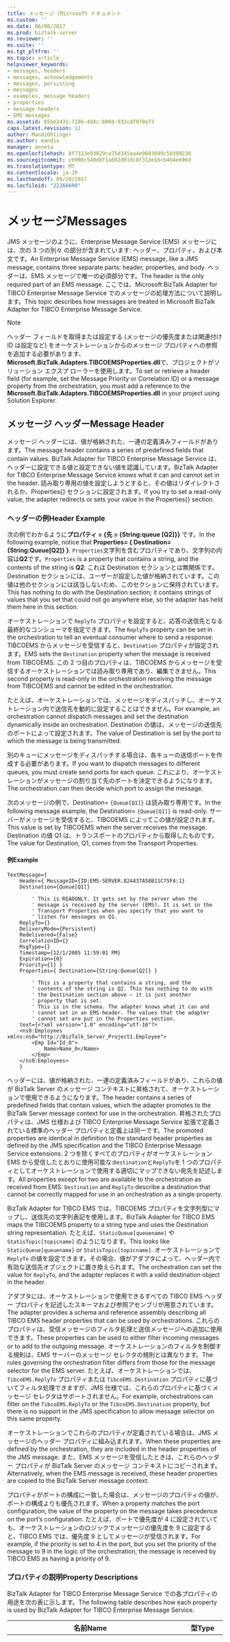 ```yaml
---
title: メッセージ |Microsoft ドキュメント
ms.custom: ''
ms.date: 06/08/2017
ms.prod: biztalk-server
ms.reviewer: ''
ms.suite: ''
ms.tgt_pltfrm: ''
ms.topic: article
helpviewer_keywords:
- messages, headers
- messages, acknowledgements
- messages, persisting
- messages
- examples, message headers
- properties
- message headers
- EMS messages
ms.assetid: 65bb3431-7186-4d4c-b004-932cdf070e73
caps.latest.revision: 11
author: MandiOhlinger
ms.author: mandia
manager: anneta
ms.openlocfilehash: 8f7313e93029ca75d345aa4e9603699c50399230
ms.sourcegitcommit: cb908c540d8f1a692d01dc8f313e16cb4b4e696d
ms.translationtype: MT
ms.contentlocale: ja-JP
ms.lasthandoff: 09/20/2017
ms.locfileid: "22266690"
---
```

# <a name="messages"></a><span data-ttu-id="899e8-102">メッセージ</span><span class="sxs-lookup"><span data-stu-id="899e8-102">Messages</span></span>
<span data-ttu-id="899e8-103">JMS メッセージのように、Enterprise Message Service (EMS) メッセージには、次の 3 つの別々 の部分が含まれています: ヘッダー、プロパティ、および本文です。</span><span class="sxs-lookup"><span data-stu-id="899e8-103">An Enterprise Message Service (EMS) message, like a JMS message, contains three separate parts: header, properties, and body.</span></span> <span data-ttu-id="899e8-104">ヘッダーは、EMS メッセージで唯一の必須部分です。</span><span class="sxs-lookup"><span data-stu-id="899e8-104">The header is the only required part of an EMS message.</span></span> <span data-ttu-id="899e8-105">ここでは、Microsoft BizTalk Adapter for TIBCO Enterprise Message Service でのメッセージの処理方法について説明します。</span><span class="sxs-lookup"><span data-stu-id="899e8-105">This topic describes how messages are treated in Microsoft BizTalk Adapter for TIBCO Enterprise Message Service.</span></span>  
  
> [!NOTE]
>  <span data-ttu-id="899e8-106">ヘッダー フィールドを取得または設定する (メッセージの優先度または関連付け ID は設定など) をオーケストレーションからのメッセージ プロパティへの参照を追加する必要があります、 **Microsoft.BizTalk.Adapters.TIBCOEMSProperties.dll**で、プロジェクトがソリューション エクスプ ローラーを使用します。</span><span class="sxs-lookup"><span data-stu-id="899e8-106">To set or retrieve a header field (for example, set the Message Priority or Correlation ID) or a message property from the orchestration, you must add a reference to the **Microsoft.BizTalk.Adapters.TIBCOEMSProperties.dll** in your project using Solution Explorer.</span></span>  
  
## <a name="message-header"></a><span data-ttu-id="899e8-107">メッセージ ヘッダー</span><span class="sxs-lookup"><span data-stu-id="899e8-107">Message Header</span></span>  
 <span data-ttu-id="899e8-108">メッセージ ヘッダーには、値が格納された、一連の定義済みフィールドがあります。</span><span class="sxs-lookup"><span data-stu-id="899e8-108">The message header contains a series of predefined fields that contain values.</span></span> <span data-ttu-id="899e8-109">BizTalk Adapter for TIBCO Enterprise Message Service は、ヘッダーに設定できる値と設定できない値を認識しています。</span><span class="sxs-lookup"><span data-stu-id="899e8-109">BizTalk Adapter for TIBCO Enterprise Message Service knows what it can and cannot set in the header.</span></span> <span data-ttu-id="899e8-110">読み取り専用の値を設定しようとすると、その値はリダイレクトされるか、Properties{} セクションに設定されます。</span><span class="sxs-lookup"><span data-stu-id="899e8-110">If you try to set a read-only value, the adapter redirects or sets your value in the Properties{} section.</span></span>  
  
### <a name="header-example"></a><span data-ttu-id="899e8-111">ヘッダーの例</span><span class="sxs-lookup"><span data-stu-id="899e8-111">Header Example</span></span>  
 <span data-ttu-id="899e8-112">次の例でわかるように**プロパティ = {先 = {String:queue [Q2]}}** です。</span><span class="sxs-lookup"><span data-stu-id="899e8-112">In the following example, notice that **Properties= { Destination={String:Queue[Q2]} }**.</span></span> <span data-ttu-id="899e8-113">`Properties`文字列を含むプロパティであり、文字列の内容は**Q2**です。</span><span class="sxs-lookup"><span data-stu-id="899e8-113">`Properties` is a property that contains a string, and the contents of the string is **Q2**.</span></span> <span data-ttu-id="899e8-114">これは Destination セクションとは無関係です。Destination セクションには、ユーザーが設定した値が格納されています。この値は他のセクションには該当しないため、このセクションに保持されています。</span><span class="sxs-lookup"><span data-stu-id="899e8-114">This has nothing to do with the Destination section; it contains strings of values that you set that could not go anywhere else, so the adapter has held them here in this section.</span></span>  
  
 <span data-ttu-id="899e8-115">オーケストレーションで `ReplyTo` プロパティを設定すると、応答の送信先となる最終的なコンシューマを指定できます。</span><span class="sxs-lookup"><span data-stu-id="899e8-115">The `ReplyTo` property can be set in the orchestration to tell an eventual consumer where to send a response.</span></span> <span data-ttu-id="899e8-116">TIBCOEMS からメッセージを受信すると、`Destination` プロパティが設定されます。</span><span class="sxs-lookup"><span data-stu-id="899e8-116">EMS sets the `Destination` property when the message is received from TIBCOEMS.</span></span> <span data-ttu-id="899e8-117">この 2 つ目のプロパティは、TIBCOEMS からメッセージを受信するオーケストレーションでは読み取り専用であり、編集できません。</span><span class="sxs-lookup"><span data-stu-id="899e8-117">This second property is read-only in the orchestration receiving the message from TIBCOEMS and cannot be edited in the orchestration.</span></span>  
  
 <span data-ttu-id="899e8-118">たとえば、オーケストレーションでは、メッセージをディスパッチし、オーケストレーション内で送信先を動的に設定することはできません。</span><span class="sxs-lookup"><span data-stu-id="899e8-118">For example, an orchestration cannot dispatch messages and set the destination dynamically inside an orchestration.</span></span> <span data-ttu-id="899e8-119">Destination の値は、メッセージの送信先のポートによって設定されます。</span><span class="sxs-lookup"><span data-stu-id="899e8-119">The value of Destination is set by the port to which the message is being transmitted.</span></span>  
  
 <span data-ttu-id="899e8-120">別のキューにメッセージをディスパッチする場合は、各キューの送信ポートを作成する必要があります。</span><span class="sxs-lookup"><span data-stu-id="899e8-120">If you want to dispatch messages to different queues, you must create send ports for each queue.</span></span> <span data-ttu-id="899e8-121">これにより、オーケストレーションがメッセージの割り当て先のポートを決定できるようになります。</span><span class="sxs-lookup"><span data-stu-id="899e8-121">The orchestration can then decide which port to assign the message.</span></span>  
  
 <span data-ttu-id="899e8-122">次のメッセージの例で、Destination= `{Queue[Q1]}` は読み取り専用です。</span><span class="sxs-lookup"><span data-stu-id="899e8-122">In the following message example, the Destination= `{Queue[Q1]}` is read-only.</span></span> <span data-ttu-id="899e8-123">サーバーがメッセージを受信すると、TIBCOEMS によってこの値が設定されます。</span><span class="sxs-lookup"><span data-stu-id="899e8-123">This value is set by TIBCOEMS when the server receives the message.</span></span> <span data-ttu-id="899e8-124">Destination の値 Q1 は、トランスポートのプロパティから取得したものです。</span><span class="sxs-lookup"><span data-stu-id="899e8-124">The value for Destination, Q1, comes from the Transport Properties.</span></span>  
  
#### <a name="example"></a><span data-ttu-id="899e8-125">例</span><span class="sxs-lookup"><span data-stu-id="899e8-125">Example</span></span>  
  
```  
TextMessage={   
    Header={ MessageID={ID:EMS-SERVER.824437A58B11C75F4:1}   
    Destination={Queue[Q1]}   
  
        ' This is READONLY. It gets set by the server when the  
        ' message is received by the server (EMS). It is set in the  
        ' Transport Properties when you specify that you want to  
        ' listen for messages on Q1.  
    ReplyTo={}   
    DeliveryMode={Persistent}   
    Redelivered={False}   
    CorrelationID={}   
    MsgType={}   
    Timestamp={12/1/2005 11:59:01 PM}   
    Expiration={0}   
    Priority={1} }   
    Properties={ Destination={String:Queue[Q2]} }   
  
        ' This is a property that contains a string, and the   
        ' contents of the string is Q2. This has nothing to do with  
        ' the Destination section above – it is just another   
        ' property that is set.   
        ' This is in the schema. The adapter knows what it can and   
        ' cannot set in an EMS header. The values that the adapter   
        ' cannot set are put in the Properties section.   
    text={<?xml version="1.0" encoding="utf-16"?>  
    <ns0:Employees xmlns:ns0="http://BizTalk_Server_Project1.Employee">  
        <Emp Id="Id_0">  
            Name>Name_0</Name>  
        </Emp>  
    </ns0:Employees>  
    }  
```  
  
 <span data-ttu-id="899e8-126">ヘッダーには、値が格納された、一連の定義済みフィールドがあり、これらの値が BizTalk Server のメッセージ コンテキストに昇格されて、オーケストレーションで使用できるようになります。</span><span class="sxs-lookup"><span data-stu-id="899e8-126">The header contains a series of predefined fields that contain values, which the adapter promotes to the BizTalk Server message context for use in the orchestration.</span></span> <span data-ttu-id="899e8-127">昇格されたプロパティは、JMS 仕様および TIBCO Enterprise Message Service 拡張で定義されている標準のヘッダー プロパティと定義上は同一です。</span><span class="sxs-lookup"><span data-stu-id="899e8-127">The promoted properties are identical in definition to the standard header properties as defined by the JMS specification and the TIBCO Enterprise Message Service extensions.</span></span> <span data-ttu-id="899e8-128">2 つを除くすべてのプロパティがオーケストレーション EMS から受信したとおりに使用可能な:`Destination`と`ReplyTo`を 1 つのプロパティとしてオーケストレーションで使用する適切にマップできない宛先を記述します。</span><span class="sxs-lookup"><span data-stu-id="899e8-128">All properties except for two are available to the orchestration as received from EMS: `Destination` and `ReplyTo` describe a destination that cannot be correctly mapped for use in an orchestration as a single property.</span></span>  
  
 <span data-ttu-id="899e8-129">BizTalk Adapter for TIBCO EMS では、TIBCOEMS プロパティを文字列型にマップし、送信先の文字列表記を使用します。</span><span class="sxs-lookup"><span data-stu-id="899e8-129">BizTalk Adapter for TIBCO EMS maps the TIBCOEMS property to a string type and uses the Destination string representation.</span></span> <span data-ttu-id="899e8-130">たとえば、`StaticQueue[queuename]` や `StatisTopic[topicname]` のようになります。</span><span class="sxs-lookup"><span data-stu-id="899e8-130">This looks like `StaticQueue[queuename]` or `StatisTopic[topicname]`.</span></span> <span data-ttu-id="899e8-131">オーケストレーションで `ReplyTo` の値を設定できます。その場合、値がアダプタによって、ヘッダー内で有効な送信先オブジェクトに置き換えられます。</span><span class="sxs-lookup"><span data-stu-id="899e8-131">The orchestration can set the value for `ReplyTo`, and the adapter replaces it with a valid destination object in the header.</span></span>  
  
 <span data-ttu-id="899e8-132">アダプタには、オーケストレーションで使用できるすべての TIBCO EMS ヘッダー プロパティを記述したスキーマおよび参照アセンブリが用意されています。</span><span class="sxs-lookup"><span data-stu-id="899e8-132">The adapter provides a schema and reference assembly describing all TIBCO EMS header properties that can be used by orchestrations.</span></span> <span data-ttu-id="899e8-133">これらのプロパティは、受信メッセージのフィルタ処理と送信メッセージへの追加に使用できます。</span><span class="sxs-lookup"><span data-stu-id="899e8-133">These properties can be used to either filter incoming messages or to add to the outgoing message.</span></span> <span data-ttu-id="899e8-134">オーケストレーションのフィルタを制御する規則は、EMS サーバーのメッセージ セレクタの規則とは異なります。</span><span class="sxs-lookup"><span data-stu-id="899e8-134">The rules governing the orchestration filter differs from those for the message selector for the EMS server.</span></span> <span data-ttu-id="899e8-135">たとえば、オーケストレーションでは、`TibcoEMS.ReplyTo` プロパティまたは `TibcoEMS.Destination` プロパティに基づいてフィルタ処理できますが、JMS 仕様では、これらのプロパティに基づくメッセージ セレクタはサポートされません。</span><span class="sxs-lookup"><span data-stu-id="899e8-135">For example, orchestrations can filter on the `TibcoEMS.ReplyTo` or the `TibcoEMS.Destination` property, but there is no support in the JMS specification to allow message selector on this same property.</span></span>  
  
 <span data-ttu-id="899e8-136">オーケストレーションでこれらのプロパティが定義されている場合は、JMS メッセージのヘッダー プロパティに組み込まれます。</span><span class="sxs-lookup"><span data-stu-id="899e8-136">When these properties are defined by the orchestration, they are included in the header properties of the JMS message.</span></span> <span data-ttu-id="899e8-137">また、EMS メッセージを受信したときは、これらのヘッダー プロパティが BizTalk Server のメッセージ コンテキストにコピーされます。</span><span class="sxs-lookup"><span data-stu-id="899e8-137">Alternatively, when the EMS message is received, these header properties are copied to the BizTalk Server message context.</span></span>  
  
 <span data-ttu-id="899e8-138">プロパティがポートの構成に一致した場合は、メッセージのプロパティの値が、ポートの構成よりも優先されます。</span><span class="sxs-lookup"><span data-stu-id="899e8-138">When a property matches the port configuration, the value of the property on the message takes precedence on the port’s configuration.</span></span> <span data-ttu-id="899e8-139">たとえば、ポートで優先度が 4 に設定されていても、オーケストレーションのロジックでメッセージの優先度を 9 に設定すると、TIBCO EMS では、優先度 9 としてメッセージが受信されます。</span><span class="sxs-lookup"><span data-stu-id="899e8-139">For example, if the priority is set to 4 in the port, but you set the priority of the message to 9 in the logic of the orchestration, the message is received by TIBCO EMS as having a priority of 9.</span></span>  
  
### <a name="property-descriptions"></a><span data-ttu-id="899e8-140">プロパティの説明</span><span class="sxs-lookup"><span data-stu-id="899e8-140">Property Descriptions</span></span>  
 <span data-ttu-id="899e8-141">BizTalk Adapter for TIBCO Enterprise Message Service での各プロパティの用途を次の表に示します。</span><span class="sxs-lookup"><span data-stu-id="899e8-141">The following table describes how each property is used by BizTalk Adapter for TIBCO Enterprise Message Service.</span></span>  
  
|<span data-ttu-id="899e8-142">名前</span><span class="sxs-lookup"><span data-stu-id="899e8-142">Name</span></span>|<span data-ttu-id="899e8-143">型</span><span class="sxs-lookup"><span data-stu-id="899e8-143">Type</span></span>|<span data-ttu-id="899e8-144">Description</span><span class="sxs-lookup"><span data-stu-id="899e8-144">Description</span></span>|  
|----------|----------|-----------------|  
|<span data-ttu-id="899e8-145">TibcoEMS.MessageID</span><span class="sxs-lookup"><span data-stu-id="899e8-145">TibcoEMS.MessageID</span></span>|<span data-ttu-id="899e8-146">string</span><span class="sxs-lookup"><span data-stu-id="899e8-146">string</span></span>|<span data-ttu-id="899e8-147">送信呼び出しが、各メッセージに一意の ID を割り当て、ヘッダーに記録します。</span><span class="sxs-lookup"><span data-stu-id="899e8-147">Sending calls assign a unique ID to each message and record it in the header.</span></span><br /><br /> <span data-ttu-id="899e8-148">すべてのメッセージ ID の値は、この目的のために予約されている 3 文字のプレフィックス ID で始まります。</span><span class="sxs-lookup"><span data-stu-id="899e8-148">All message ID values start with the three-character prefix ID (which is reserved for this purpose).</span></span><br /><br /> <span data-ttu-id="899e8-149">読み取り専用です。</span><span class="sxs-lookup"><span data-stu-id="899e8-149">Read-only.</span></span> <span data-ttu-id="899e8-150">値を変更しても、メッセージには影響しません。</span><span class="sxs-lookup"><span data-stu-id="899e8-150">Changing the value does not affect the message.</span></span>|  
|<span data-ttu-id="899e8-151">TibcoEMS.Timestamp</span><span class="sxs-lookup"><span data-stu-id="899e8-151">TibcoEMS.Timestamp</span></span>|<span data-ttu-id="899e8-152">long</span><span class="sxs-lookup"><span data-stu-id="899e8-152">long</span></span>|<span data-ttu-id="899e8-153">送信呼び出しが、ヘッダーに UTC タイムスタンプを記録します。</span><span class="sxs-lookup"><span data-stu-id="899e8-153">Sending calls record a UTC timestamp in the header.</span></span> <span data-ttu-id="899e8-154">これは、サーバーがメッセージを受け付けた時刻を示します。</span><span class="sxs-lookup"><span data-stu-id="899e8-154">This indicates the approximate time that the server accepted the message.</span></span><br /><br /> <span data-ttu-id="899e8-155">値は、1970 年 1 月 1 日からのミリ秒で示されます。</span><span class="sxs-lookup"><span data-stu-id="899e8-155">The value is in milliseconds since January 1, 1970</span></span><br /><br /> <span data-ttu-id="899e8-156">読み取り専用です。</span><span class="sxs-lookup"><span data-stu-id="899e8-156">Read-only.</span></span> <span data-ttu-id="899e8-157">値を変更しても、メッセージには影響しません。</span><span class="sxs-lookup"><span data-stu-id="899e8-157">Changing the value does not affect the message.</span></span>|  
|<span data-ttu-id="899e8-158">TibcoEMS.Redelivered</span><span class="sxs-lookup"><span data-stu-id="899e8-158">TibcoEMS.Redelivered</span></span>|<span data-ttu-id="899e8-159">boolean</span><span class="sxs-lookup"><span data-stu-id="899e8-159">boolean</span></span>|<span data-ttu-id="899e8-160">サーバーは、メッセーが以前に配信されたメッセージを複製したものであるかどうかを示すためのヘッダーを設定します。次の値があります。</span><span class="sxs-lookup"><span data-stu-id="899e8-160">The server sets the header to indicate whether a message might duplicate a previously delivered message:</span></span><br /><br /> <span data-ttu-id="899e8-161">-false: サーバーが以前を試行していませんコンシューマーに対してこのメッセージを配信します。</span><span class="sxs-lookup"><span data-stu-id="899e8-161">-   false—The server has not previously tried to deliver this message to the consumer.</span></span><br /><span data-ttu-id="899e8-162">場合は true。-可能性がありますが、信頼性は保証できませんが、コンシューマーに対してこのメッセージを配信しようとして、サーバーに以前が、コンシューマーでは、適切な受信確認は返されませんでした。</span><span class="sxs-lookup"><span data-stu-id="899e8-162">-   true—It is likely, but not guaranteed, that the server has previously tried to deliver this message to the consumer, but the consumer did not return timely acknowledgement.</span></span><br /><br /> <span data-ttu-id="899e8-163">読み取り専用です。</span><span class="sxs-lookup"><span data-stu-id="899e8-163">Read-only.</span></span> <span data-ttu-id="899e8-164">値を変更しても、メッセージには影響しません。</span><span class="sxs-lookup"><span data-stu-id="899e8-164">Changing the value does not affect the message.</span></span>|  
|<span data-ttu-id="899e8-165">TibcoEMS.Destination</span><span class="sxs-lookup"><span data-stu-id="899e8-165">TibcoEMS.Destination</span></span>|<span data-ttu-id="899e8-166">string</span><span class="sxs-lookup"><span data-stu-id="899e8-166">string</span></span>|<span data-ttu-id="899e8-167">送信呼び出しは、メッセージの送信先 (キューまたはトピック) をこのヘッダーに記録します。</span><span class="sxs-lookup"><span data-stu-id="899e8-167">Sending calls record the destination (queue or topic) of the message in this header.</span></span> <span data-ttu-id="899e8-168">形式は送信先から取得され、文字列に変換されます。</span><span class="sxs-lookup"><span data-stu-id="899e8-168">The format is adapted from a destination to a string.</span></span> <span data-ttu-id="899e8-169">形式は前に説明した形式です。</span><span class="sxs-lookup"><span data-stu-id="899e8-169">The format is previously described.</span></span><br /><br /> <span data-ttu-id="899e8-170">読み取り専用です。</span><span class="sxs-lookup"><span data-stu-id="899e8-170">Read-only.</span></span> <span data-ttu-id="899e8-171">値を変更しても、メッセージには影響しません。</span><span class="sxs-lookup"><span data-stu-id="899e8-171">Changing the value does not affect the message.</span></span>|  
|<span data-ttu-id="899e8-172">TibcoEMS.DeliveryMode</span><span class="sxs-lookup"><span data-stu-id="899e8-172">TibcoEMS.DeliveryMode</span></span>|<span data-ttu-id="899e8-173">string</span><span class="sxs-lookup"><span data-stu-id="899e8-173">string</span></span>|<span data-ttu-id="899e8-174">2 つの値を持つ: 永続的なと NON-PERSISTENT です。</span><span class="sxs-lookup"><span data-stu-id="899e8-174">Has two possible values: PERSISTENT and NON-PERSISTENT.</span></span> <span data-ttu-id="899e8-175">既定値は PERSISTENT モードです。</span><span class="sxs-lookup"><span data-stu-id="899e8-175">Default value is PERSISTENT mode.</span></span><br /><br /> <span data-ttu-id="899e8-176">アダプタは、EMS サーバーからの受信確認を待機してから、BizTalk Server にメッセージの受信確認を送信します。</span><span class="sxs-lookup"><span data-stu-id="899e8-176">The adapter waits for an acknowledgement from the EMS server before acknowledging the message sent to BizTalk Server.</span></span> <span data-ttu-id="899e8-177">このヘッダー プロパティとポートの構成アイテムは、この受信確認が EMS によってアダプタに送信されるまでの所定時間と、メッセージ送信の信頼性を制御します。</span><span class="sxs-lookup"><span data-stu-id="899e8-177">This header property and port configuration item controls the time EMS takes to send this acknowledgement to the adapter and control the reliability of message transmission.</span></span><br /><br /> <span data-ttu-id="899e8-178">PERSISTENT 配信モードを使用すると、EMS サーバーは、メッセージが EMS サーバーに正常に保存されるまで待機します。</span><span class="sxs-lookup"><span data-stu-id="899e8-178">Using PERSISTENT delivery mode—the EMS server waits until the message is successfully persisted in the EMS server.</span></span> <span data-ttu-id="899e8-179">これにより、メッセージがキューに到着したことが確実になります。</span><span class="sxs-lookup"><span data-stu-id="899e8-179">This action guarantees that the message has arrived in the queue.</span></span> <span data-ttu-id="899e8-180">PERSISTENT モードの配信を使用する場合は、以下を考慮してください。</span><span class="sxs-lookup"><span data-stu-id="899e8-180">When you use PERSISTENT mode delivery, consider the following:</span></span><br /><br /> <span data-ttu-id="899e8-181">メッセージの長さに比例して、BizTalk Server がメッセージが送信されたと見なすまでの時間が長くなります。</span><span class="sxs-lookup"><span data-stu-id="899e8-181">The larger the messages, the longer it takes for BizTalk Server to consider the message as sent.</span></span><br /><br /> <span data-ttu-id="899e8-182">NON-PERSISTENT モードを使用すると、EMS サーバーは、メッセージが保存される前に受信確認を返します。</span><span class="sxs-lookup"><span data-stu-id="899e8-182">Using NON-PERSISTENT mode—the EMS server returns the acknowledgement before persisting the message.</span></span> <span data-ttu-id="899e8-183">EMS サーバーでエラーが発生した場合は、メッセージが失われていても、BizTalk Server が、正常に送信されたと見なす可能性があります。</span><span class="sxs-lookup"><span data-stu-id="899e8-183">If a failure were to occur with the EMS server, the message might be lost when it is considered successfully sent by BizTalk Server.</span></span>|  
|<span data-ttu-id="899e8-184">TibcoEMS.Expiration</span><span class="sxs-lookup"><span data-stu-id="899e8-184">TibcoEMS.Expiration</span></span>|<span data-ttu-id="899e8-185">long</span><span class="sxs-lookup"><span data-stu-id="899e8-185">long</span></span>|<span data-ttu-id="899e8-186">メッセージの有効期限が切れるまでの時間の長さです。</span><span class="sxs-lookup"><span data-stu-id="899e8-186">Length of time that the message will live before expiration.</span></span> <span data-ttu-id="899e8-187">0 に設定すると、メッセージは期限切れになりません。</span><span class="sxs-lookup"><span data-stu-id="899e8-187">If set to 0, message does not expire.</span></span><br /><br /> <span data-ttu-id="899e8-188">有効期限はミリ秒単位で指定します。</span><span class="sxs-lookup"><span data-stu-id="899e8-188">The time-to-live is specified in milliseconds.</span></span>|  
|<span data-ttu-id="899e8-189">TibcoEMS.Priority</span><span class="sxs-lookup"><span data-stu-id="899e8-189">TibcoEMS.Priority</span></span>|<span data-ttu-id="899e8-190">int</span><span class="sxs-lookup"><span data-stu-id="899e8-190">int</span></span>|<span data-ttu-id="899e8-191">0 ～ 9 の数値による順位付けを使用して、メッセージの優先度が標準か、高いかを定義します。</span><span class="sxs-lookup"><span data-stu-id="899e8-191">Uses a numeric ranking, between 0 and 9, to define message priority as normal or expedited.</span></span> <span data-ttu-id="899e8-192">数字が大きくなるほど、優先度は高くなります。</span><span class="sxs-lookup"><span data-stu-id="899e8-192">Larger numbers represent higher priority.</span></span>|  
|<span data-ttu-id="899e8-193">TibcoEMS.CorrolationID</span><span class="sxs-lookup"><span data-stu-id="899e8-193">TibcoEMS.CorrolationID</span></span>|<span data-ttu-id="899e8-194">string</span><span class="sxs-lookup"><span data-stu-id="899e8-194">string</span></span>|<span data-ttu-id="899e8-195">応答メッセージを要求メッセージに関連付けるなど、メッセージの関連付けに使用されます。</span><span class="sxs-lookup"><span data-stu-id="899e8-195">Can be used to link messages, such as linking a response message to a request message.</span></span><br /><br /> <span data-ttu-id="899e8-196">通常は、`EMS.JMSMessageID` と同じ値です。</span><span class="sxs-lookup"><span data-stu-id="899e8-196">Usually this is the same value as the `EMS.JMSMessageID`.</span></span> <span data-ttu-id="899e8-197">このプロパティは通常、`EMS.JMSReplyTo` プロパティと共に使用されます。</span><span class="sxs-lookup"><span data-stu-id="899e8-197">This is usually used together with the `EMS.JMSReplyTo` property.</span></span>|  
|<span data-ttu-id="899e8-198">TibcoEMS.ReplyTo</span><span class="sxs-lookup"><span data-stu-id="899e8-198">TibcoEMS.ReplyTo</span></span>|<span data-ttu-id="899e8-199">string</span><span class="sxs-lookup"><span data-stu-id="899e8-199">string</span></span>|<span data-ttu-id="899e8-200">メッセージに対する返信の送信先です。</span><span class="sxs-lookup"><span data-stu-id="899e8-200">A destination to which a message reply should be sent.</span></span> <span data-ttu-id="899e8-201">形式は、`EMS.JMSDestination` およびポートの構成と同じです。</span><span class="sxs-lookup"><span data-stu-id="899e8-201">Format is identical to the `EMS.JMSDestination` and also the port's configuration.</span></span>|  
|<span data-ttu-id="899e8-202">TibcoEMS.Type</span><span class="sxs-lookup"><span data-stu-id="899e8-202">TibcoEMS.Type</span></span>|<span data-ttu-id="899e8-203">string</span><span class="sxs-lookup"><span data-stu-id="899e8-203">string</span></span>|<span data-ttu-id="899e8-204">メッセージの種類 (テキスト、バイト、文字列など) を示すものではありません。</span><span class="sxs-lookup"><span data-stu-id="899e8-204">Does not describe the message type (text, byte, string …).</span></span><br /><br /> <span data-ttu-id="899e8-205">一部の JMS プロバイダは、メッセージ リポジトリに、メッセージの種類の定義を格納します。</span><span class="sxs-lookup"><span data-stu-id="899e8-205">Some JMS providers use a message repository to store message type definitions.</span></span> <span data-ttu-id="899e8-206">クライアント プログラムでは、リポジトリ内の定義を参照するために、このフィールドに値を格納できます。</span><span class="sxs-lookup"><span data-stu-id="899e8-206">Client programs can store a value in this field to reference a definition in the repository.</span></span> <span data-ttu-id="899e8-207">EMS では、このヘッダーがサポートされていますが、使用されることはありません。</span><span class="sxs-lookup"><span data-stu-id="899e8-207">EMS supports this header but does not use it.</span></span><br /><br /> <span data-ttu-id="899e8-208">JMS 仕様では、標準のメッセージ定義リポジトリは定義されていません。また、メッセージの種類の定義に関する名前付けポリシーも定義されていません。</span><span class="sxs-lookup"><span data-stu-id="899e8-208">The JMS specification does not define a standard message definition repository, nor does it define a naming policy for message type definitions.</span></span><br /><br /> <span data-ttu-id="899e8-209">プロバイダによっては、アプリケーション メッセージごとにメッセージの種類の定義が必要です。</span><span class="sxs-lookup"><span data-stu-id="899e8-209">Some providers require message type definitions for each application message.</span></span> <span data-ttu-id="899e8-210">クライアント プログラムでそのようなプロバイダとの互換性を確保するには、クライアント アプリケーションが使用しない場合でも、このヘッダーを設定します。</span><span class="sxs-lookup"><span data-stu-id="899e8-210">To guarantee compatibility with such providers, client programs can set this header, even if the client application does not use it.</span></span><br /><br /> <span data-ttu-id="899e8-211">クライアントで移植性を確保するには、(リテラルではなく) シンボリック値を使用してこのヘッダーを設定し、プロバイダのリポジトリに適合するように構成します。</span><span class="sxs-lookup"><span data-stu-id="899e8-211">To guarantee portability, clients can set this header with symbolic values (instead of literals), and configure them to match the provider's repository.</span></span>|  
  
## <a name="properties"></a><span data-ttu-id="899e8-212">[プロパティ]</span><span class="sxs-lookup"><span data-stu-id="899e8-212">Properties</span></span>  
 <span data-ttu-id="899e8-213">インテグレータは、BizTalk Server のメッセージ コンテキストに昇格させるための一連のプロパティを定義できます。定義されたプロパティは、JMS メッセージのプロパティ部分に追加されます。</span><span class="sxs-lookup"><span data-stu-id="899e8-213">The integrator can define a set of properties to promote to the BizTalk Server message context, after which the properties are added to the properties part of the JMS message.</span></span> <span data-ttu-id="899e8-214">インテグレータは、スキーマの作成中に、慎重にプロパティの種類を定義します。</span><span class="sxs-lookup"><span data-stu-id="899e8-214">The integrator takes care when defining the type of the property while it is creating the schema.</span></span> <span data-ttu-id="899e8-215">このプロパティの値がメッセージ セレクタで使用されると、プロパティの種類によっては、特定の操作が有効になります。</span><span class="sxs-lookup"><span data-stu-id="899e8-215">If this property value is used in a message selector, certain operations are valid depending on the type of the property.</span></span> <span data-ttu-id="899e8-216">たとえば、メッセージ セレクタ**myMessageProperty > 5**はプロパティは、整数値として定義する必要があり、アダプターでは、値を整数値としてメッセージに使用される、します。</span><span class="sxs-lookup"><span data-stu-id="899e8-216">For example, if a message selector **myMessageProperty > 5** is used, the property must be defined as an integer value, and the adapter puts the value in the message as an integer value.</span></span> <span data-ttu-id="899e8-217">昇格させるプロパティは、プロパティ名の先頭が EMSX である必要があります。</span><span class="sxs-lookup"><span data-stu-id="899e8-217">For the properties to be promoted, the property names must start with EMSX.</span></span> <span data-ttu-id="899e8-218">定義済みのプロパティと同じ名前は使用できません。</span><span class="sxs-lookup"><span data-stu-id="899e8-218">They must also not have the same name as the predefined properties.</span></span>  
  
 <span data-ttu-id="899e8-219">BizTalk Adapter for TIBCO Enterprise Message Service には、このセクションに含めることができる EMS 固有および JMS 固有のプロパティを宣言するスキーマとアセンブリが用意されています。</span><span class="sxs-lookup"><span data-stu-id="899e8-219">BizTalk Adapter for TIBCO Enterprise Message Service provides a schema and assembly, which declare the EMS- and JMS-specific properties that can appear in this section.</span></span> <span data-ttu-id="899e8-220">これらを拡張して、除外を含めることができます。</span><span class="sxs-lookup"><span data-stu-id="899e8-220">These can be augmented to include any omissions.</span></span> <span data-ttu-id="899e8-221">メッセージ コンテキストで参照されているすべての EMSX プロパティは、EMS メッセージのメッセージ プロパティ セクションに書き込まれます。</span><span class="sxs-lookup"><span data-stu-id="899e8-221">All EMSX properties referenced in the message context are put in the message property section of the EMS message.</span></span> <span data-ttu-id="899e8-222">詳細については、『TIBCO EMS Users Guide』を参照してください。</span><span class="sxs-lookup"><span data-stu-id="899e8-222">For more information, see the TIBCO EMS Users Guide.</span></span>  
  
## <a name="body"></a><span data-ttu-id="899e8-223">本文</span><span class="sxs-lookup"><span data-stu-id="899e8-223">Body</span></span>  
 <span data-ttu-id="899e8-224">EMS は、JMS 仕様に列挙されたすべてのメッセージをサポートしています: テキスト、バイト、ストリーム、マップ、およびオブジェクト。</span><span class="sxs-lookup"><span data-stu-id="899e8-224">EMS supports all messages enumerated in the JMS specification: text, byte, stream, map, and object.</span></span> <span data-ttu-id="899e8-225">TIBCO EMS 用の BizTalk ではテキスト メッセージの種類のみをサポートしています。</span><span class="sxs-lookup"><span data-stu-id="899e8-225">The BizTalk Adapter for TIBCO EMS supports only the text message type.</span></span>  
  
 <span data-ttu-id="899e8-226">JMS では、種類がテキストのメッセージに XML 形式の本文が含まれている必要はありません。</span><span class="sxs-lookup"><span data-stu-id="899e8-226">JMS does not require that messages of type text contain XML-formatted bodies.</span></span> <span data-ttu-id="899e8-227">アダプターがメッセージの本文を処理しませんこれに用意されて[!INCLUDE[btsBizTalkServerNoVersion](../includes/btsbiztalkservernoversion-md.md)]受信します。</span><span class="sxs-lookup"><span data-stu-id="899e8-227">The adapter does not process the body of the message; it is provided to [!INCLUDE[btsBizTalkServerNoVersion](../includes/btsbiztalkservernoversion-md.md)] as received.</span></span>  <span data-ttu-id="899e8-228">したがって、BizTalk にアダプターによって送信されたメッセージ可能性がありますとして解析されない XML データです。</span><span class="sxs-lookup"><span data-stu-id="899e8-228">Therefore, messages submitted to BizTalk by the adapter may not always parse as XML data.</span></span>  
  
## <a name="persistent-messages"></a><span data-ttu-id="899e8-229">永続的なメッセージ</span><span class="sxs-lookup"><span data-stu-id="899e8-229">Persistent Messages</span></span>  
 <span data-ttu-id="899e8-230">メッセージを EMS サーバーに保持すると、サブスクライバへの 1 回限りの配信を確実に行うことができますが、この方法はアダプタのパフォーマンスに大きな影響を与えます。</span><span class="sxs-lookup"><span data-stu-id="899e8-230">Messages can be persisted on the EMS server to guarantee exactly one-time delivery to a subscriber; however, this can have a significant impact on the adapter's performance.</span></span> <span data-ttu-id="899e8-231">送信されたメッセージは、EMS のローカル ストアに格納され、その後でメッセージの受信確認がアダプタに送信されます。</span><span class="sxs-lookup"><span data-stu-id="899e8-231">When you send messages, EMS stores the message in local storage before acknowledging reception of the message to the adapter.</span></span> <span data-ttu-id="899e8-232">このプロパティをオーケストレーション内でメッセージ単位で設定することも、すべてのメッセージがポートで処理されるように設定することもできます。</span><span class="sxs-lookup"><span data-stu-id="899e8-232">You can set this property on a per-message basis in the orchestration or for all messages processed by the port.</span></span>  
  
 <span data-ttu-id="899e8-233">受信側の観点からは、アダプタがトピックにサブスクライブしていない場合、メッセージの受信に失敗する可能性があります。</span><span class="sxs-lookup"><span data-stu-id="899e8-233">From the receiving aspect, the adapter can miss messages when it is not subscribed to the topic.</span></span> <span data-ttu-id="899e8-234">サブスクリプションのないトピックに送信されたメッセージは、EMS で保持されません。</span><span class="sxs-lookup"><span data-stu-id="899e8-234">Messages posted to topics when there are no subscriptions are not persisted by EMS.</span></span> <span data-ttu-id="899e8-235">現在はサブスクライブされていない場合でも、送信されたメッセージを受信するためのメカニズムがアダプタに必要です。ただし、永続的なメッセージの使用と同様に、これも EMS のパフォーマンスに大きく影響し、常に必要というわけではありません。</span><span class="sxs-lookup"><span data-stu-id="899e8-235">The adapter needs a mechanism to receive message postings even when not currently subscribed; however, like the use of persistent messages, this has a significant impact on the EMS performance, and it is not always required.</span></span>  
  
> [!NOTE]
>  <span data-ttu-id="899e8-236">EMS の観点からの受信メカニズムがありますが、実装されておらず、実際には推奨される方法ではありません。</span><span class="sxs-lookup"><span data-stu-id="899e8-236">There is a mechanism for receive from the point of view of EMS, but it is not implemented, nor is it really desired.</span></span> <span data-ttu-id="899e8-237">これはトピックのみに関連する問題で、キューは影響を受けません。</span><span class="sxs-lookup"><span data-stu-id="899e8-237">This is only an issue with topic; queues are not affected.</span></span> <span data-ttu-id="899e8-238">トピックは通常、株式相場などの時間別のデータに使用されます。</span><span class="sxs-lookup"><span data-stu-id="899e8-238">A topic is generally used for time-specific data -- stock quotes, for example.</span></span> <span data-ttu-id="899e8-239">株価を受信しなかった場合、通常は後で再送信されます。</span><span class="sxs-lookup"><span data-stu-id="899e8-239">If the price of a stock is missed, you know that it will be posted again later.</span></span>  
  
 <span data-ttu-id="899e8-240">このような理由から、ポートの構成で EMS サーバーでのメッセージの永続性を有効または無効にできます。</span><span class="sxs-lookup"><span data-stu-id="899e8-240">For these reasons the port configuration lets you enable or disable message persistence on the EMS server.</span></span>  
  
## <a name="message-acknowledgement"></a><span data-ttu-id="899e8-241">メッセージ受信確認</span><span class="sxs-lookup"><span data-stu-id="899e8-241">Message Acknowledgement</span></span>  
 <span data-ttu-id="899e8-242">BizTalk Adapter for TIBCO Enterprise Message Service では、メッセージが BizTalk Server に適切にディスパッチされると、メッセージの受信確認が常に行われます。</span><span class="sxs-lookup"><span data-stu-id="899e8-242">BizTalk Adapter for TIBCO Enterprise Message Service always acknowledges reception of a message when that message was correctly dispatched to BizTalk Server.</span></span> <span data-ttu-id="899e8-243">したがって、未確認のメッセージは EMS からアダプタに再送信されます。</span><span class="sxs-lookup"><span data-stu-id="899e8-243">This means that unacknowledged messages are resent from EMS to the adapter.</span></span> <span data-ttu-id="899e8-244">EMS からのメッセージの再送信回数は、送信先自体の構成であるため、アダプタでは制御できません。ただし、アダプタでは、メッセージがメッセージ ボックスに送信されるかどうかを制御できます。</span><span class="sxs-lookup"><span data-stu-id="899e8-244">The adapter cannot control the number of times the message is resent by EMS because this is a configuration of the destination itself; however, the adapter can control if the message is sent to the MessageBox or not.</span></span> <span data-ttu-id="899e8-245">EMS サーバーでは、失敗したメッセージがキューに送信される回数を制御します。</span><span class="sxs-lookup"><span data-stu-id="899e8-245">The EMS server controls the maximum number of times a failed message is sent to a queue.</span></span>  
  
 <span data-ttu-id="899e8-246">再配信されたメッセージについては、EMS サーバーが `JMSRedelivered` プロパティを True に設定し、`JMSXDeliveryCount` をインクリメントします。</span><span class="sxs-lookup"><span data-stu-id="899e8-246">For messages that are redelivered, the EMS server sets the `JMSRedelivered` property to True and increments the `JMSXDeliveryCount`.</span></span> <span data-ttu-id="899e8-247">両方のプロパティの値をオーケストレーションで利用できます。</span><span class="sxs-lookup"><span data-stu-id="899e8-247">Both property values are available to the orchestration.</span></span> <span data-ttu-id="899e8-248">メッセージを配信せずに、EMS の未配信キューに移動することはできません。</span><span class="sxs-lookup"><span data-stu-id="899e8-248">You cannot move a message to the EMS un-delivered queue without delivering it there.</span></span> <span data-ttu-id="899e8-249">これを行うと、メッセージのプロパティが変わります。</span><span class="sxs-lookup"><span data-stu-id="899e8-249">Doing this would change the message properties.</span></span>  
  
 <span data-ttu-id="899e8-250">最大再配信回数で設定されている回数に達すると、EMS サーバーにより、メッセージを削除するか、$sys.undelivered キューに書き込むかが決定されます。</span><span class="sxs-lookup"><span data-stu-id="899e8-250">When a message reaches its configured maximum redelivery count, the EMS server determines whether the message should be deleted or put on the $sys.undelivered queue.</span></span> <span data-ttu-id="899e8-251">EMS サーバーでは、`JMS_TIBCO_PRESERVE_UNDELIVERED` プロパティに基づいて、この決定を行います。True の場合はメッセージが未配信キューに書き込まれ、それ以外の場合は削除されます。</span><span class="sxs-lookup"><span data-stu-id="899e8-251">The EMS server makes the decision based on the `JMS_TIBCO_PRESERVE_UNDELIVERED` property; if True, the message goes to the undelivered queue, or it is deleted.</span></span> <span data-ttu-id="899e8-252">このプロパティは、メッセージの送信前にオーケストレーションで設定できます。</span><span class="sxs-lookup"><span data-stu-id="899e8-252">This property can be set in the orchestration before sending the message.</span></span> <span data-ttu-id="899e8-253">配信後は、メッセージのプロパティを変更できません。</span><span class="sxs-lookup"><span data-stu-id="899e8-253">After delivery, the message property cannot be changed.</span></span> <span data-ttu-id="899e8-254">EMS へのメッセージの送信が正常に完了すると、BizTalk Server に受信確認が送信されます。</span><span class="sxs-lookup"><span data-stu-id="899e8-254">Messages sent to EMS are acknowledged to BizTalk Server when they are successful.</span></span> <span data-ttu-id="899e8-255">EMS への送信中にエラーが発生すると、メッセージが中断され、再試行可能に設定されます。</span><span class="sxs-lookup"><span data-stu-id="899e8-255">If there is a failure sending theme to EMS, they are suspended and marked as retryable.</span></span>  
  
## <a name="see-also"></a><span data-ttu-id="899e8-256">参照</span><span class="sxs-lookup"><span data-stu-id="899e8-256">See Also</span></span>  
 [<span data-ttu-id="899e8-257">作業の開始</span><span class="sxs-lookup"><span data-stu-id="899e8-257">Getting Started</span></span>](../core/getting-started-with-biztalk-adapter-for-tibco-enterprise-message-service.md)